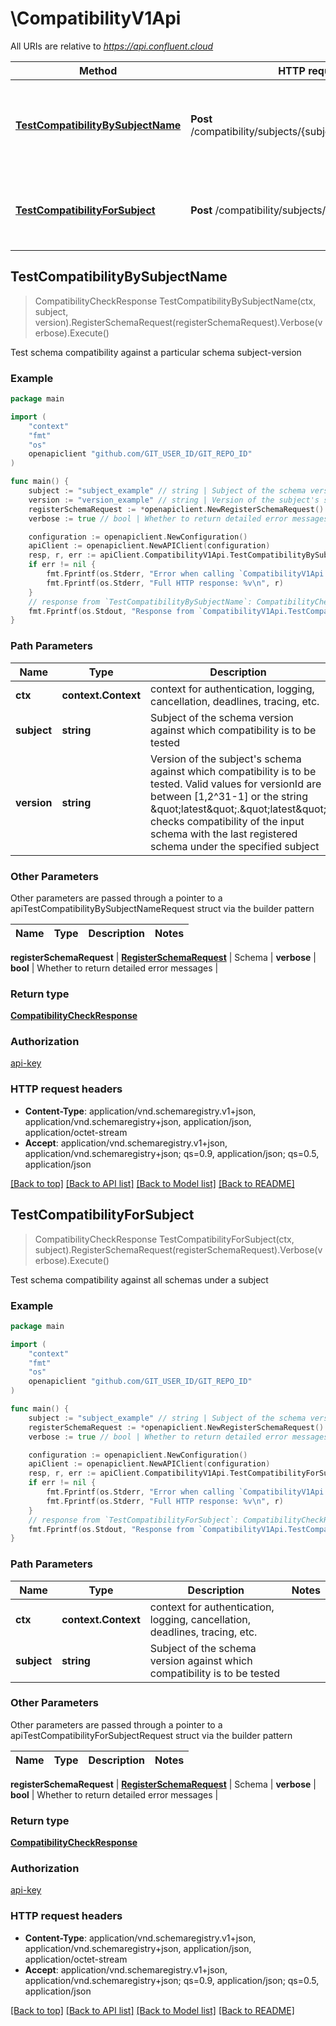 # \CompatibilityV1Api

All URIs are relative to *https://api.confluent.cloud*

Method | HTTP request | Description
------------- | ------------- | -------------
[**TestCompatibilityBySubjectName**](CompatibilityV1Api.md#TestCompatibilityBySubjectName) | **Post** /compatibility/subjects/{subject}/versions/{version} | Test schema compatibility against a particular schema subject-version
[**TestCompatibilityForSubject**](CompatibilityV1Api.md#TestCompatibilityForSubject) | **Post** /compatibility/subjects/{subject}/versions | Test schema compatibility against all schemas under a subject



## TestCompatibilityBySubjectName

> CompatibilityCheckResponse TestCompatibilityBySubjectName(ctx, subject, version).RegisterSchemaRequest(registerSchemaRequest).Verbose(verbose).Execute()

Test schema compatibility against a particular schema subject-version



### Example

```go
package main

import (
    "context"
    "fmt"
    "os"
    openapiclient "github.com/GIT_USER_ID/GIT_REPO_ID"
)

func main() {
    subject := "subject_example" // string | Subject of the schema version against which compatibility is to be tested
    version := "version_example" // string | Version of the subject's schema against which compatibility is to be tested. Valid values for versionId are between [1,2^31-1] or the string \"latest\".\"latest\" checks compatibility of the input schema with the last registered schema under the specified subject
    registerSchemaRequest := *openapiclient.NewRegisterSchemaRequest() // RegisterSchemaRequest | Schema
    verbose := true // bool | Whether to return detailed error messages (optional)

    configuration := openapiclient.NewConfiguration()
    apiClient := openapiclient.NewAPIClient(configuration)
    resp, r, err := apiClient.CompatibilityV1Api.TestCompatibilityBySubjectName(context.Background(), subject, version).RegisterSchemaRequest(registerSchemaRequest).Verbose(verbose).Execute()
    if err != nil {
        fmt.Fprintf(os.Stderr, "Error when calling `CompatibilityV1Api.TestCompatibilityBySubjectName``: %v\n", err)
        fmt.Fprintf(os.Stderr, "Full HTTP response: %v\n", r)
    }
    // response from `TestCompatibilityBySubjectName`: CompatibilityCheckResponse
    fmt.Fprintf(os.Stdout, "Response from `CompatibilityV1Api.TestCompatibilityBySubjectName`: %v\n", resp)
}
```

### Path Parameters


Name | Type | Description  | Notes
------------- | ------------- | ------------- | -------------
**ctx** | **context.Context** | context for authentication, logging, cancellation, deadlines, tracing, etc.
**subject** | **string** | Subject of the schema version against which compatibility is to be tested | 
**version** | **string** | Version of the subject&#39;s schema against which compatibility is to be tested. Valid values for versionId are between [1,2^31-1] or the string \&quot;latest\&quot;.\&quot;latest\&quot; checks compatibility of the input schema with the last registered schema under the specified subject | 

### Other Parameters

Other parameters are passed through a pointer to a apiTestCompatibilityBySubjectNameRequest struct via the builder pattern


Name | Type | Description  | Notes
------------- | ------------- | ------------- | -------------


 **registerSchemaRequest** | [**RegisterSchemaRequest**](RegisterSchemaRequest.md) | Schema | 
 **verbose** | **bool** | Whether to return detailed error messages | 

### Return type

[**CompatibilityCheckResponse**](CompatibilityCheckResponse.md)

### Authorization

[api-key](../README.md#api-key)

### HTTP request headers

- **Content-Type**: application/vnd.schemaregistry.v1+json, application/vnd.schemaregistry+json, application/json, application/octet-stream
- **Accept**: application/vnd.schemaregistry.v1+json, application/vnd.schemaregistry+json; qs=0.9, application/json; qs=0.5, application/json

[[Back to top]](#) [[Back to API list]](../README.md#documentation-for-api-endpoints)
[[Back to Model list]](../README.md#documentation-for-models)
[[Back to README]](../README.md)


## TestCompatibilityForSubject

> CompatibilityCheckResponse TestCompatibilityForSubject(ctx, subject).RegisterSchemaRequest(registerSchemaRequest).Verbose(verbose).Execute()

Test schema compatibility against all schemas under a subject



### Example

```go
package main

import (
    "context"
    "fmt"
    "os"
    openapiclient "github.com/GIT_USER_ID/GIT_REPO_ID"
)

func main() {
    subject := "subject_example" // string | Subject of the schema version against which compatibility is to be tested
    registerSchemaRequest := *openapiclient.NewRegisterSchemaRequest() // RegisterSchemaRequest | Schema
    verbose := true // bool | Whether to return detailed error messages (optional)

    configuration := openapiclient.NewConfiguration()
    apiClient := openapiclient.NewAPIClient(configuration)
    resp, r, err := apiClient.CompatibilityV1Api.TestCompatibilityForSubject(context.Background(), subject).RegisterSchemaRequest(registerSchemaRequest).Verbose(verbose).Execute()
    if err != nil {
        fmt.Fprintf(os.Stderr, "Error when calling `CompatibilityV1Api.TestCompatibilityForSubject``: %v\n", err)
        fmt.Fprintf(os.Stderr, "Full HTTP response: %v\n", r)
    }
    // response from `TestCompatibilityForSubject`: CompatibilityCheckResponse
    fmt.Fprintf(os.Stdout, "Response from `CompatibilityV1Api.TestCompatibilityForSubject`: %v\n", resp)
}
```

### Path Parameters


Name | Type | Description  | Notes
------------- | ------------- | ------------- | -------------
**ctx** | **context.Context** | context for authentication, logging, cancellation, deadlines, tracing, etc.
**subject** | **string** | Subject of the schema version against which compatibility is to be tested | 

### Other Parameters

Other parameters are passed through a pointer to a apiTestCompatibilityForSubjectRequest struct via the builder pattern


Name | Type | Description  | Notes
------------- | ------------- | ------------- | -------------

 **registerSchemaRequest** | [**RegisterSchemaRequest**](RegisterSchemaRequest.md) | Schema | 
 **verbose** | **bool** | Whether to return detailed error messages | 

### Return type

[**CompatibilityCheckResponse**](CompatibilityCheckResponse.md)

### Authorization

[api-key](../README.md#api-key)

### HTTP request headers

- **Content-Type**: application/vnd.schemaregistry.v1+json, application/vnd.schemaregistry+json, application/json, application/octet-stream
- **Accept**: application/vnd.schemaregistry.v1+json, application/vnd.schemaregistry+json; qs=0.9, application/json; qs=0.5, application/json

[[Back to top]](#) [[Back to API list]](../README.md#documentation-for-api-endpoints)
[[Back to Model list]](../README.md#documentation-for-models)
[[Back to README]](../README.md)

